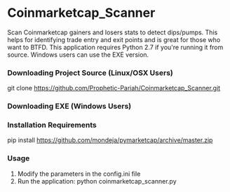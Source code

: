 # Coinmarketcap_Scanner
Scan Coinmarketcap gainers and losers stats to detect dips/pumps. This helps for identifying trade entry and exit points and is great for those who want to BTFD.
This application requires Python 2.7 if you're running it from source. Windows users can use the EXE version.

### Downloading Project Source (Linux/OSX Users)
git clone https://github.com/Prophetic-Pariah/Coinmarketcap_Scanner.git

### Downloading EXE (Windows Users)


### Installation Requirements
pip install https://github.com/mondeja/pymarketcap/archive/master.zip

### Usage
1. Modify the parameters in the config.ini file
2. Run the application: python coinmarketcap_scanner.py